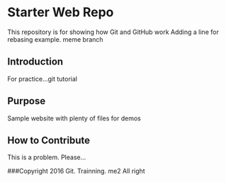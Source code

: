 # Starter Web Repo

This repository is for showing how Git and GitHub work
Adding a line for rebasing example.
meme branch

## Introduction
For practice...git tutorial
## Purpose

Sample website with plenty of files for demos

## How to Contribute

This is a problem. Please...

###Copyright
2016 Git. Trainning.
me2 All right
